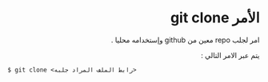 <div dir="rtl">
  
  # الأمر git clone 
  
  امر لجلب repo معين من github وإستخدامه محليا .
  
  يتم عبر الامر التالي :
  
  
<div dir="ltr">

```
$ git clone <رابط الملف المراد جلبه>
```
